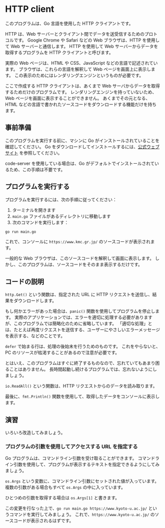 # HTTP client

このプログラムは、Go 言語を使用した HTTP クライアントです。

HTTP は、Web サーバーとクライアント間でデータを送受信するためのプロトコルです。
Google Chrome や Safari などの Web ブラウザは、HTTP を使用して Web サーバーと通信します。
HTTP を使用して Web サーバーからデータを取得するプログラムを HTTP クライアントと呼びます。

実際の Web ページは、HTML や CSS、JavaScript などの言語で記述されています。
ブラウザは、これらの言語を解釈して Web ページを画面上に表示します。
この表示のためにはレンダリングエンジンというものが必要です。

ここで作成する HTTP クライアントは、あくまで Web サーバからデータを取得するためだけのプログラムです。
レンダリングエンジンを持っていないため、Web ページを画面に表示することができません。
あくまでその元となる、HTML などの言語で書かれたソースコードをダウンロードする機能だけを持ちます。

## 事前準備

このプログラムを実行する前に、マシンに Go がインストールされていることを確認してください。
Go をダウンロードしてインストールするには、[公式ウェブサイト](https://golang.org/) を参照してください。

code-server を使用している場合は、Go がデフォルトでインストールされているため、この手順は不要です。

## プログラムを実行する

プログラムを実行するには、次の手順に従ってください：

1. ターミナルを開きます
1. `main.go` ファイルがあるディレクトリに移動します
1. 次のコマンドを実行します：

```bash
go run main.go
```

これで、コンソールに `https://www.kmc.gr.jp/` のソースコードが表示されます。

一般的な Web ブラウザは、このソースコードを解釈して画面に表示します。
しかし、このプログラムは、ソースコードをそのまま表示するだけです。

## コードの説明

`http.Get()` という関数は、指定された URL に HTTP リクエストを送信し、結果をダウンロードします。

もし何かエラーがあった場合は、`panic()` 関数を使用してプログラムを停止します。
実際のアプリケーションでは、エラーを適切に処理する必要がありますが、このプログラムでは簡略化のために省略しています。
「適切な処理」とは、たとえば再度リクエストを送信する、ユーザーにやさしいエラーメッセージを表示する、などのことです。

`defer` で始まる行は、処理の後始末を行うためのものです。
これをやらないと、PC のリソースが枯渇することがあるので注意が必要です。

とはいえ、このプログラムはすぐに終了するものなので、忘れていてもあまり困ることはありません。
長時間起動し続けるプログラムでは、忘れないようにしましょう。

`io.ReadAll()` という関数は、HTTP リクエストからのデータを読み取ります。

最後に、`fmt.Println()` 関数を使用して、取得したデータをコンソールに表示します。

## 演習

いろいろ改造してみましょう。

### プログラムの引数を使用してアクセスする URL を指定する

Go プログラムは、コマンドライン引数を受け取ることができます。
コマンドライン引数を使用して、プログラムが表示するテキストを指定できるようにしてみましょう。

`os.Args` という変数に、コマンドライン引数にセットされた値が入っています。
複数の引数がある場合もすべて `os.Args` の中に入っています。

ひとつめの引数を取得する場合は `os.Args[1]` と書きます。

この変更を行なった上で、`go run main.go https://www.kyoto-u.ac.jp/` というコマンドを実行してみましょう。
これで、`https://www.kyoto-u.ac.jp/` のソースコードが表示されるはずです。
